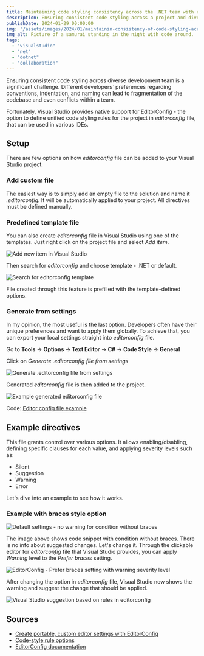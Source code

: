 ```yaml
---
title: Maintaining code styling consistency across the .NET team with editorconfig
description: Ensuring consistent code styling across a project and diverse development team is a significant challenge. Fortunately, Visual Studio provides an option to define unified code styling rules for the project.
publishDate: 2024-01-29 00:00:00
img: '/assets/images/2024/01/maintainin-consistency-of-code-styling-across-team/images/hero.jpg'
img_alt: Picture of a samurai standing in the night with code around.
tags: 
  - "visualstudio"
  - "net"
  - "dotnet"
  - "collaboration"
---
```


Ensuring consistent code styling across diverse development team is a significant challenge. Different developers` preferences regarding conventions, indentation, and naming can lead to fragmentation of the codebase and even conflicts within a team.

Fortunately, Visual Studio provides native support for EditorConfig - the option to define unified code styling rules for the project in *editorconfig* file, that can be used in various IDEs.

## Setup

There are few options on how *editorconfig* file can be added to your Visual Studio project.

### Add custom file

The easiest way is to simply add an empty file to the solution and name it *.editorconfig*. It will be automatically applied to your project. All directives must be defined manually.

### Predefined template file

You can also create *editorconfig* file in Visual Studio using one of the templates. Just right click on the project file and select *Add item*.

![Add new item in Visual Studio](/assets/images/2024/01/maintainin-consistency-of-code-styling-across-team/images/screenshot-1.png)

Then search for *editorconfig* and choose template - .NET or default.

![Search for editorconfig template](/assets/images/2024/01/maintainin-consistency-of-code-styling-across-team/images/screenshot-2.png)

File created through this feature is prefilled with the template-defined options.

### Generate from settings

In my opinion, the most useful is the last option. Developers often have their unique preferences and want to apply them globally. To achieve that, you can export your local settings straight into *editorconfig* file.

Go to **Tools** -> **Options** -> **Text Editor** -> **C#** -> **Code Style** -> **General**

Click on *Generate .editorconfig file from settings*

![Generate .editorconfig file from settings](/assets/images/2024/01/maintainin-consistency-of-code-styling-across-team/images/screenshot-3.png)

Generated *editorconfig* file is then added to the project.

![Example generated *editorconfig* file](/assets/images/2024/01/maintainin-consistency-of-code-styling-across-team/images/screenshot-4.png)

Code: [Editor config file example](https://github.com/kubawajs/Google.CustomSearch.API/blob/master/Google.CustomSearch.API/.editorconfig)

## Example directives

This file grants control over various options. It allows enabling/disabling, defining specific clauses for each value, and applying severity levels such as:

- Silent
- Suggestion
- Warning
- Error

Let's dive into an example to see how it works.

### Example with braces style option

![Default settings - no warning for condition without braces](/assets/images/2024/01/maintainin-consistency-of-code-styling-across-team/images/screenshot-5.png)

The image above shows code snippet with condition without braces. There is no info about suggested changes. Let's change it. Through the clickable editor for *editorconfig* file that Visual Studio provides, you can apply *Warning* level to the *Prefer braces* setting.

![EditorConfig - *Prefer braces* setting with *warning* severity level](/assets/images/2024/01/maintainin-consistency-of-code-styling-across-team/images/screenshot-6.png)

After changing the option in *editorconfig* file, Visual Studio now shows the warning and suggest the change that should be applied.

![Visual Studio suggestion based on rules in *editorconfig*](/assets/images/2024/01/maintainin-consistency-of-code-styling-across-team/images/screenshot-7.png)


## Sources

- [Create portable, custom editor settings with EditorConfig](https://learn.microsoft.com/en-us/visualstudio/ide/create-portable-custom-editor-options?view=vs-2022)
- [Code-style rule options](https://learn.microsoft.com/en-us/dotnet/fundamentals/code-analysis/code-style-rule-options)
- [EditorConfig documentation](https://editorconfig.org/#supported-properties)